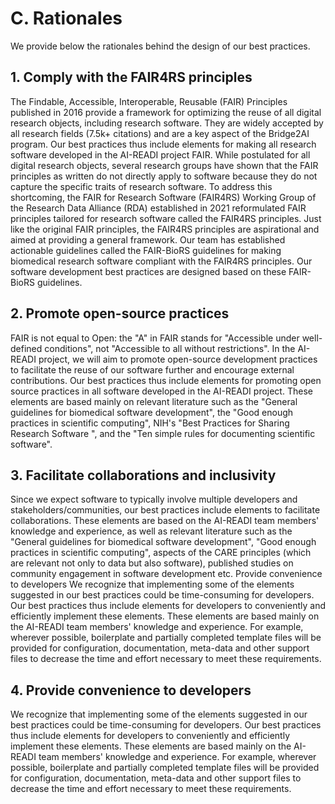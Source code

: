 # C. Rationales

We provide below the rationales behind the design of our best practices.

## 1. Comply with the FAIR4RS principles

The Findable, Accessible, Interoperable, Reusable (FAIR) Principles published in 2016 provide a framework for optimizing the reuse of all digital research objects, including research software. They are widely accepted by all research fields (7.5k+ citations) and are a key aspect of the Bridge2AI program. Our best practices thus include elements for making all research software developed in the AI-READI project FAIR. While postulated for all digital research objects, several research groups have shown that the FAIR principles as written do not directly apply to software because they do not capture the specific traits of research software. To address this shortcoming, the FAIR for Research Software (FAIR4RS) Working Group of the Research Data Alliance (RDA) established in 2021 reformulated FAIR principles tailored for research software called the FAIR4RS principles. Just like the original FAIR principles, the FAIR4RS principles are aspirational and aimed at providing a general framework. Our team has established actionable guidelines called the FAIR-BioRS guidelines for making biomedical research software compliant with the FAIR4RS principles. Our software development best practices are designed based on these FAIR-BioRS guidelines.

## 2. Promote open-source practices

FAIR is not equal to Open: the "A" in FAIR stands for "Accessible under well-defined conditions", not "Accessible to all without restrictions". In the AI-READI project, we will aim to promote open-source development practices to facilitate the reuse of our software further and encourage external contributions. Our best practices thus include elements for promoting open source practices in all software developed in the AI-READI project. These elements are based mainly on relevant literature such as the "General guidelines for biomedical software development", the "Good enough practices in scientific computing", NIH's "Best Practices for Sharing Research Software ", and the "Ten simple rules for documenting scientific software".

## 3. Facilitate collaborations and inclusivity

Since we expect software to typically involve multiple developers and stakeholders/communities, our best practices include elements to facilitate collaborations. These elements are based on the AI-READI team members' knowledge and experience, as well as relevant literature such as the "General guidelines for biomedical software development", "Good enough practices in scientific computing", aspects of the CARE principles (which are relevant not only to data but also software), published studies on community engagement in software development etc.
Provide convenience to developers
We recognize that implementing some of the elements suggested in our best practices could be time-consuming for developers. Our best practices thus include elements for developers to conveniently and efficiently implement these elements. These elements are based mainly on the AI-READI team members' knowledge and experience. For example, wherever possible, boilerplate and partially completed template files will be provided for configuration, documentation, meta-data and other support files to decrease the time and effort necessary to meet these requirements.

## 4. Provide convenience to developers
We recognize that implementing some of the elements suggested in our best practices could be time-consuming for developers. Our best practices thus include elements for developers to conveniently and efficiently implement these elements. These elements are based mainly on the AI-READI team members' knowledge and experience. For example, wherever possible, boilerplate and partially completed template files will be provided for configuration, documentation, meta-data and other support files to decrease the time and effort necessary to meet these requirements.

